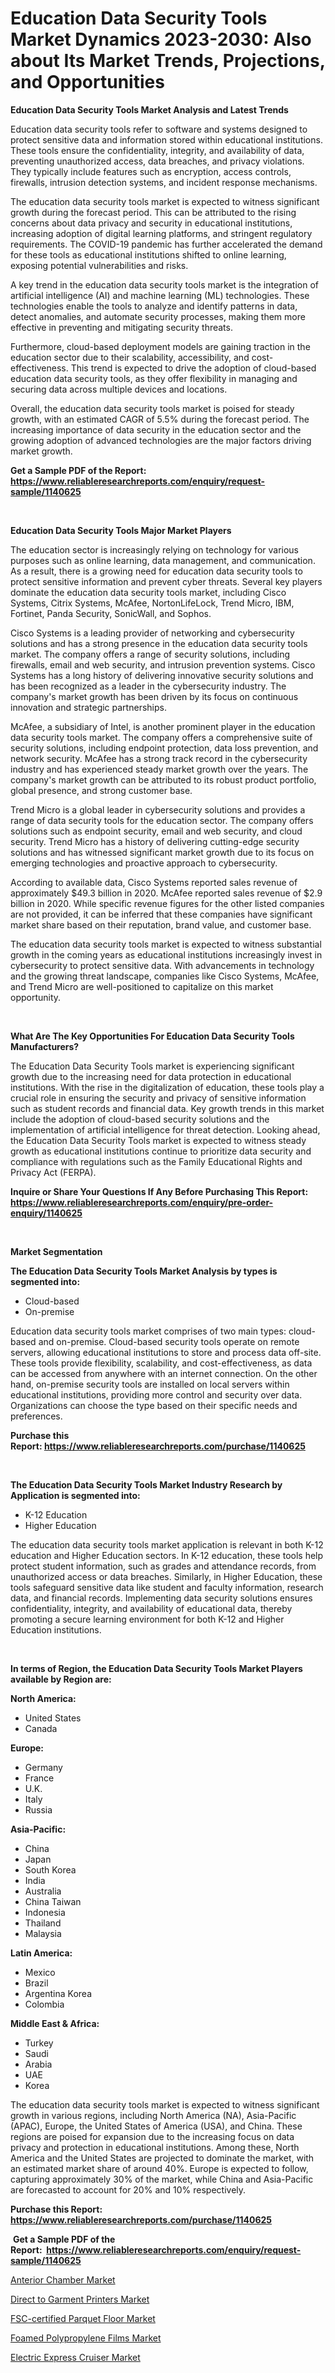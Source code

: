 <p><h1>Education Data Security Tools Market Dynamics 2023-2030: Also about Its Market Trends, Projections, and Opportunities</h1></p><p><strong>Education Data Security Tools Market Analysis and Latest Trends</strong></p>
<p><p>Education data security tools refer to software and systems designed to protect sensitive data and information stored within educational institutions. These tools ensure the confidentiality, integrity, and availability of data, preventing unauthorized access, data breaches, and privacy violations. They typically include features such as encryption, access controls, firewalls, intrusion detection systems, and incident response mechanisms.</p><p>The education data security tools market is expected to witness significant growth during the forecast period. This can be attributed to the rising concerns about data privacy and security in educational institutions, increasing adoption of digital learning platforms, and stringent regulatory requirements. The COVID-19 pandemic has further accelerated the demand for these tools as educational institutions shifted to online learning, exposing potential vulnerabilities and risks.</p><p>A key trend in the education data security tools market is the integration of artificial intelligence (AI) and machine learning (ML) technologies. These technologies enable the tools to analyze and identify patterns in data, detect anomalies, and automate security processes, making them more effective in preventing and mitigating security threats.</p><p>Furthermore, cloud-based deployment models are gaining traction in the education sector due to their scalability, accessibility, and cost-effectiveness. This trend is expected to drive the adoption of cloud-based education data security tools, as they offer flexibility in managing and securing data across multiple devices and locations.</p><p>Overall, the education data security tools market is poised for steady growth, with an estimated CAGR of 5.5% during the forecast period. The increasing importance of data security in the education sector and the growing adoption of advanced technologies are the major factors driving market growth.</p></p>
<p><strong>Get a Sample PDF of the Report:&nbsp; <a href="https://www.reliableresearchreports.com/enquiry/request-sample/1140625">https://www.reliableresearchreports.com/enquiry/request-sample/1140625</a></strong></p>
<p>&nbsp;</p>
<p><strong>Education Data Security Tools Major Market Players</strong></p>
<p><p>The education sector is increasingly relying on technology for various purposes such as online learning, data management, and communication. As a result, there is a growing need for education data security tools to protect sensitive information and prevent cyber threats. Several key players dominate the education data security tools market, including Cisco Systems, Citrix Systems, McAfee, NortonLifeLock, Trend Micro, IBM, Fortinet, Panda Security, SonicWall, and Sophos.</p><p>Cisco Systems is a leading provider of networking and cybersecurity solutions and has a strong presence in the education data security tools market. The company offers a range of security solutions, including firewalls, email and web security, and intrusion prevention systems. Cisco Systems has a long history of delivering innovative security solutions and has been recognized as a leader in the cybersecurity industry. The company's market growth has been driven by its focus on continuous innovation and strategic partnerships.</p><p>McAfee, a subsidiary of Intel, is another prominent player in the education data security tools market. The company offers a comprehensive suite of security solutions, including endpoint protection, data loss prevention, and network security. McAfee has a strong track record in the cybersecurity industry and has experienced steady market growth over the years. The company's market growth can be attributed to its robust product portfolio, global presence, and strong customer base.</p><p>Trend Micro is a global leader in cybersecurity solutions and provides a range of data security tools for the education sector. The company offers solutions such as endpoint security, email and web security, and cloud security. Trend Micro has a history of delivering cutting-edge security solutions and has witnessed significant market growth due to its focus on emerging technologies and proactive approach to cybersecurity.</p><p>According to available data, Cisco Systems reported sales revenue of approximately $49.3 billion in 2020. McAfee reported sales revenue of $2.9 billion in 2020. While specific revenue figures for the other listed companies are not provided, it can be inferred that these companies have significant market share based on their reputation, brand value, and customer base.</p><p>The education data security tools market is expected to witness substantial growth in the coming years as educational institutions increasingly invest in cybersecurity to protect sensitive data. With advancements in technology and the growing threat landscape, companies like Cisco Systems, McAfee, and Trend Micro are well-positioned to capitalize on this market opportunity.</p></p>
<p>&nbsp;</p>
<p><strong>What Are The Key Opportunities For Education Data Security Tools Manufacturers?</strong></p>
<p><p>The Education Data Security Tools market is experiencing significant growth due to the increasing need for data protection in educational institutions. With the rise in the digitalization of education, these tools play a crucial role in ensuring the security and privacy of sensitive information such as student records and financial data. Key growth trends in this market include the adoption of cloud-based security solutions and the implementation of artificial intelligence for threat detection. Looking ahead, the Education Data Security Tools market is expected to witness steady growth as educational institutions continue to prioritize data security and compliance with regulations such as the Family Educational Rights and Privacy Act (FERPA).</p></p>
<p><strong>Inquire or Share Your Questions If Any Before Purchasing This Report: <a href="https://www.reliableresearchreports.com/enquiry/pre-order-enquiry/1140625">https://www.reliableresearchreports.com/enquiry/pre-order-enquiry/1140625</a></strong></p>
<p>&nbsp;</p>
<p><strong>Market Segmentation</strong></p>
<p><strong>The Education Data Security Tools Market Analysis by types is segmented into:</strong></p>
<p><ul><li>Cloud-based</li><li>On-premise</li></ul></p>
<p><p>Education data security tools market comprises of two main types: cloud-based and on-premise. Cloud-based security tools operate on remote servers, allowing educational institutions to store and process data off-site. These tools provide flexibility, scalability, and cost-effectiveness, as data can be accessed from anywhere with an internet connection. On the other hand, on-premise security tools are installed on local servers within educational institutions, providing more control and security over data. Organizations can choose the type based on their specific needs and preferences.</p></p>
<p><strong>Purchase this Report:&nbsp;<a href="https://www.reliableresearchreports.com/purchase/1140625">https://www.reliableresearchreports.com/purchase/1140625</a></strong></p>
<p>&nbsp;</p>
<p><strong>The Education Data Security Tools Market Industry Research by Application is segmented into:</strong></p>
<p><ul><li>K-12 Education</li><li>Higher Education</li></ul></p>
<p><p>The education data security tools market application is relevant in both K-12 education and Higher Education sectors. In K-12 education, these tools help protect student information, such as grades and attendance records, from unauthorized access or data breaches. Similarly, in Higher Education, these tools safeguard sensitive data like student and faculty information, research data, and financial records. Implementing data security solutions ensures confidentiality, integrity, and availability of educational data, thereby promoting a secure learning environment for both K-12 and Higher Education institutions.</p></p>
<p>&nbsp;</p>
<p><strong>In terms of Region, the Education Data Security Tools Market Players available by Region are:</strong></p>
<p>
    <p> <strong> North America: </strong>
        <ul>
            <li>United States</li>
            <li>Canada</li>
        </ul>
        </p> 
    <p> <strong> Europe: </strong>
        <ul>
            <li>Germany</li>
            <li>France</li>
            <li>U.K.</li>
            <li>Italy</li>
            <li>Russia</li>
        </ul>
        </p> 
    <p> <strong> Asia-Pacific: </strong>
        <ul>
            <li>China</li>
            <li>Japan</li>
            <li>South Korea</li>
            <li>India</li>
            <li>Australia</li>
            <li>China Taiwan</li>
            <li>Indonesia</li>
            <li>Thailand</li>
            <li>Malaysia</li>
        </ul>
        </p> 
    <p> <strong> Latin America: </strong>
        <ul>
            <li>Mexico</li>
            <li>Brazil</li>
            <li>Argentina Korea</li>
            <li>Colombia</li>
        </ul>
        </p> 
    <p> <strong> Middle East & Africa: </strong>
        <ul>
            <li>Turkey</li>
            <li>Saudi</li>
            <li>Arabia</li>
            <li>UAE</li>
            <li>Korea</li>
        </ul>
    </p>
    </p>
<p><p>The education data security tools market is expected to witness significant growth in various regions, including North America (NA), Asia-Pacific (APAC), Europe, the United States of America (USA), and China. These regions are poised for expansion due to the increasing focus on data privacy and protection in educational institutions. Among these, North America and the United States are projected to dominate the market, with an estimated market share of around 40%. Europe is expected to follow, capturing approximately 30% of the market, while China and Asia-Pacific are forecasted to account for 20% and 10% respectively.</p></p>
<p><strong>Purchase this Report: <a href="https://www.reliableresearchreports.com/purchase/1140625">https://www.reliableresearchreports.com/purchase/1140625</a></strong></p>
<p>&nbsp;<strong>Get a Sample PDF of the Report:&nbsp;&nbsp;<a href="https://www.reliableresearchreports.com/enquiry/request-sample/1140625">https://www.reliableresearchreports.com/enquiry/request-sample/1140625</a></strong></p>
<p><strong></strong></p>
<p><p><a href="https://www.linkedin.com/pulse/anterior-chamber-market-size-share-amp-trends-analysis/">Anterior Chamber Market</a></p><p><a href="https://medium.com/@ryansai15420/direct-to-garment-printers-market-focuses-on-market-share-size-and-projected-forecast-till-2030-c0a3b301b6bf">Direct to Garment Printers Market</a></p><p><a href="https://www.linkedin.com/pulse/fsc-certified-parquet-floor-market-size-growth-forecast/">FSC-certified Parquet Floor Market</a></p><p><a href="https://medium.com/@taraktanay7654/foamed-polypropylene-films-market-insight-market-trends-growth-forecasted-from-2023-to-2030-b0d56d23137f">Foamed Polypropylene Films Market</a></p><p><a href="https://www.linkedin.com/pulse/electric-express-cruiser-market-research-report-unlocks/">Electric Express Cruiser Market</a></p></p>